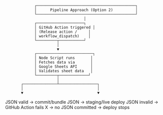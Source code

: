                  ┌────────────────────────────────────────────┐
                 │      Pipeline Approach (Option 2)          │
                 └────────────────────────────────────────────┘
                                       │
                 ┌─────────────────────┐
                 │ GitHub Action triggered │
                 │ (Release action /     │
                 │ workflow_dispatch)    │
                 └─────────┬───────────┘
                           │
                           ▼
                 ┌─────────────────────────┐
                 │ Node Script runs       │
                 │ Fetches data via       │
                 │ Google Sheets API      │
                 │ Validates sheet data   │
                 └─────────┬─────────────┘
                           │
           ┌───────────────┴─────────────────┐
           │                                 │
           ▼                                 ▼

JSON valid -> commit/bundle JSON -> staging/live deploy
JSON invalid -> GitHub Action fails X -> no JSON committed → deploy stops

